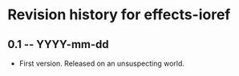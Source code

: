 # Revision history for effects-ioref

## 0.1 -- YYYY-mm-dd

* First version. Released on an unsuspecting world.
